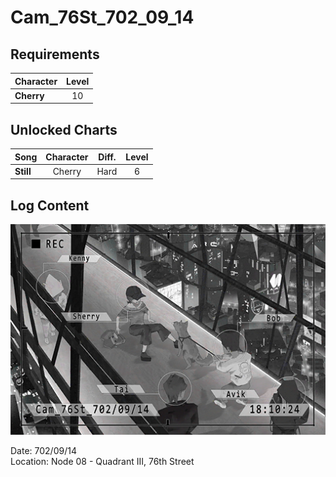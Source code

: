 # Cam_76St_702_09_14
## Requirements
|Character |Level|
|----------|:---:|
|**Cherry**| 10  |

## Unlocked Charts
|  Song   |Character|Diff.|Level|
|---------|:-------:|:---:|:---:|
|**Still**| Cherry  |Hard |  6  |

## Log Content
![chos1601.png](./attachments/chos1601.png)

Date: 702/09/14<br>
Location: Node 08 \- Quadrant III, 76th Street